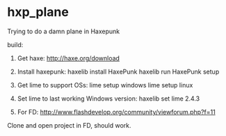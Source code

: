# hxp_plane
Trying to do a damn plane in Haxepunk


build:
1) Get haxe: http://haxe.org/download
2) Install haxepunk:
	haxelib install HaxePunk
	haxelib run HaxePunk setup
3) Get lime to support OSs:
	lime setup windows
	lime setup linux
4) Set lime to last working Windows version:
	haxelib set lime 2.4.3

	
5) For FD: http://www.flashdevelop.org/community/viewforum.php?f=11

Clone and open project in FD, should work.